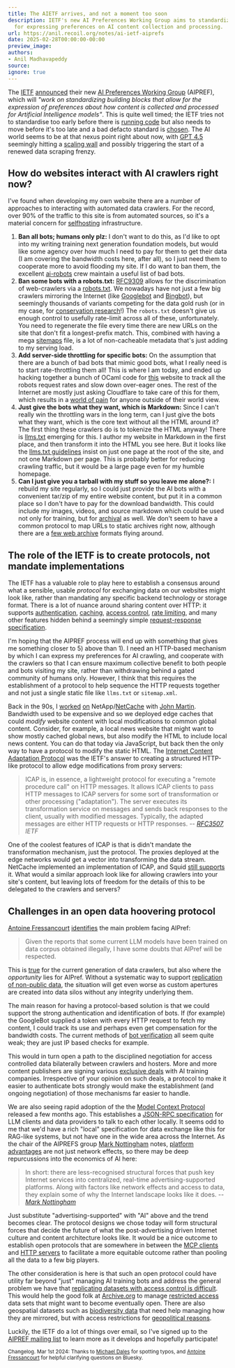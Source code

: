 ```yaml
---
title: The AIETF arrives, and not a moment too soon
description: IETF's new AI Preferences Working Group aims to standardize protocols
  for expressing preferences on AI content collection and processing.
url: https://anil.recoil.org/notes/ai-ietf-aiprefs
date: 2025-02-28T00:00:00-00:00
preview_image:
authors:
- Anil Madhavapeddy
source:
ignore: true
---
```


<p>The <a href="https://ietf.org">IETF</a> <a href="https://bsky.app/profile/ietf.org/post/3lj6w5fpjx22u">announced</a> their new <a href="https://www.ietf.org/blog/aipref-wg/">AI Preferences Working Group</a> (AIPREF), which will <em>"work on standardizing building blocks that allow for the expression of preferences about how content is collected and processed for Artificial Intelligence models"</em>. This is quite well timed; the IETF tries not to standardise too early before there is <a href="https://www.ietf.org/runningcode/">running code</a> but also needs to move before it's too late and a bad defacto standard is <a href="https://datatracker.ietf.org/doc/html/rfc7282">chosen</a>.  The AI world seems to be at that nexus point right about now, with <a href="https://openai.com/index/introducing-gpt-4-5/">GPT 4.5</a> seemingly hitting a <a href="https://www.newscientist.com/article/2470327-is-openai-hitting-a-wall-with-huge-and-expensive-gpt-4-5-model/">scaling wall</a> and possibly triggering the start of a renewed data scraping frenzy.</p>
<h2>How do websites interact with AI crawlers right now?</h2>
<p>I've found when developing my own website there are a number of approaches to interacting with automated data crawlers. For the record, over 90% of the traffic to this site is from automated sources, so it's a material concern for <a href="https://anil.recoil.org/news?t=selfhosting">selfhosting</a> infrastructure.</p>
<ol>
<li><strong>Ban all bots; humans only plz:</strong> I don't want to do this, as I'd like to opt into my writing training next generation foundation models, but would like some agency over how much I need to pay for them to get their data (I am covering the bandwidth costs here, after all), so I just need them to cooperate more to avoid flooding my site. If I do want to ban them, the excellent <a href="https://github.com/ai-robots-txt/ai.robots.txt/blob/main/table-of-bot-metrics.md">ai-robots</a> crew maintain a useful list of bad bots.</li>
<li><strong>Ban some bots with a robots.txt:</strong> <a href="https://www.rfc-editor.org/rfc/rfc9309.html">RFC9309</a> allows for the discrimination of web-crawlers via a <a href="https://anil.recoil.org/robots.txt">robots.txt</a>. We nowadays have not just a few big crawlers mirroring the Internet (like <a href="https://developers.google.com/search/docs/crawling-indexing/googlebot">Googlebot</a> and <a href="https://en.wikipedia.org/wiki/Bingbot">Bingbot</a>), but seemingly thousands of variants competing for the data gold rush (or in my case, for <a href="https://anil.recoil.org/projects/ce">conservation research</a>!)  The <code>robots.txt</code> doesn't give us enough control to usefully rate-limit across all of these, unfortunately. You need to regenerate the file every time there are new URLs on the site that don't fit a longest-prefix match. This, combined with having a mega <a href="https://sitemaps.org">sitemaps</a> file, is a lot of non-cacheable metadata that's just adding to my serving load.</li>
<li><strong>Add server-side throttling for specific bots:</strong> On the assumption that there are a bunch of bad bots that mimic good bots, what I really need is to start rate-throttling them all! This is where I am today, and ended up hacking together a bunch of OCaml code for <a href="https://anil.recoil.org/notes/bushel-lives">this</a> website to track all the robots request rates and slow down over-eager ones. The rest of the Internet are mostly just asking Cloudflare to take care of this for them, which results in a <a href="https://anil.recoil.org/notes/uk-national-data-lib">world of pain</a> for anyone outside of their world view.</li>
<li><strong>Just give the bots what they want, which is Markdown:</strong> Since I can't really win the throttling wars in the long term, can I just give the bots what they want, which is the core text without all the HTML around it? The first thing these crawlers do is to tokenize the HTML anyway! There is <a href="https://llmstxt.org/">llms.txt</a> emerging for this. I author my website in Markdown in the first place, and then transform it into the HTML you see here. But it looks like the <a href="https://llmstxt.org/domains.html">llms.txt guidelines</a> insist on just one page at the root of the site, and not one Markdown per page. This is probably better for reducing crawling traffic, but it would be a large page even for my humble homepage.</li>
<li><strong>Can I just give you a tarball with my stuff so you leave me alone?:</strong> I rebuild my site regularly, so I could just provide the AI bots with a convenient tar/zip of my entire website content, but put it in a common place so I don't have to pay for the download bandwidth. This could include my images, videos, and source markdown which could be used not only for training, but for <a href="https://archive.org/">archival</a> as well. We don't seem to have a common protocol to map URLs to static archives right now, although there are a <a href="https://en.wikipedia.org/wiki/Web_archive_file">few web archive</a> formats flying around.</li>
</ol>
<h2>The role of the IETF is to create protocols, not mandate implementations</h2>
<p>The IETF has a valuable role to play here to establish a consensus around what a sensible, usable <em>protocol</em> for exchanging data on our websites might look like, rather than mandating any specific backend technology or storage format.
There is a lot of nuance around sharing content over HTTP: it supports <a href="https://http.dev/authentication">authentication</a>, <a href="https://developer.mozilla.org/en-US/docs/Web/HTTP/Headers/Cache-Control">caching</a>, <a href="http://web.archive.org/web/20190904190534/https://www.dirv.me/blog/2011/07/18/understanding-403-forbidden/index.html">access control</a>, <a href="https://matt-jackson.com/seo-glossary/http-429/">rate limiting</a>, and many other features hidden behind a seemingly simple <a href="https://datatracker.ietf.org/doc/html/rfc2616">request-response specification</a>.</p>
<p>I'm hoping that the AIPREF process will end up with something that gives me something closer to 5) above than 1). I need an HTTP-based mechanism by which I can express my preferences for AI crawling, and cooperate with the crawlers so that I can ensure maximum collective benefit to both people and bots visiting my site, rather than withdrawing behind a gated community of humans only. However, I think that this requires the establishment of a protocol to help sequence the HTTP requests together and not just a single static file like <code>llms.txt</code> or <code>sitemap.xml</code>.</p>
<p>Back in the 90s, I <a href="https://anil.recoil.org/papers/netapp-tr-3071">worked</a> <a href="https://anil.recoil.org/papers/netapp-tr-3152">on</a> NetApp/<a href="https://en.wikipedia.org/wiki/NetCache">NetCache</a> with <a href="https://www.netskope.com/press-releases/netskope-john-martin-chief-product-officer">John Martin</a>. Bandwidth used to be expensive and so we deployed edge caches that could <em>modify</em> website content with local modifications to common global content. Consider, for example, a local news website that might want to show mostly cached global news, but also modify the HTML to include local news content. You can do that today via JavaScript, but back then the only way to have a protocol to modify the static HTML. The <a href="https://datatracker.ietf.org/doc/rfc3507/">Internet Content Adaptation Protocol</a> was the IETF's answer to creating a structured HTTP-like protocol to allow edge modifications from proxy servers:</p>
<blockquote>
<p>ICAP is, in essence, a lightweight protocol for executing a "remote procedure call" on HTTP messages.  It allows ICAP clients to pass HTTP messages to ICAP servers for some sort of transformation or other processing ("adaptation").  The server executes its transformation service on messages and sends back responses to the client, usually with modified messages.  Typically, the adapted messages are either HTTP requests or HTTP responses.
<cite>-- <a href="https://datatracker.ietf.org/doc/rfc3507/">RFC3507</a>, IETF</cite></p>
</blockquote>
<p>One of the coolest features of ICAP is that is didn't mandate the transformation mechanism, just the protocol. The proxies deployed at the edge networks would get a vector into transforming the data stream. NetCache implemented an implementation of ICAP, and Squid <a href="https://www.egirna.com/blog/news-2/configure-squid-v6-2-on-ubuntu-server-22-and-use-it-with-icap-18">still supports</a> it. What would a similar approach look like for allowing crawlers into your site's content, but leaving lots of freedom for the details of this to be delegated to the crawlers and servers?</p>
<h2>Challenges in an open data hoovering protocol</h2>
<p><a href="https://bsky.app/profile/aftnet.bsky.social">Antoine Fressancourt</a> <a href="https://bsky.app/profile/aftnet.bsky.social/post/3ljcw2uawe22c">identifies</a> the main problem facing AIPref:</p>
<blockquote>
<p>Given the reports that some current LLM models have been trained on data corpus obtained illegally, I have some doubts that AIPref will be respected.</p>
</blockquote>
<p>This is <a href="https://www.tomshardware.com/tech-industry/artificial-intelligence/meta-staff-torrented-nearly-82tb-of-pirated-books-for-ai-training-court-records-reveal-copyright-violations">true</a> for the current generation of data crawlers, but also where the <em>opportunity</em> lies for AIPref. Without a systematic way to support <a href="https://anil.recoil.org/notes/uk-national-data-lib">replication of non-public data</a>, the situation will get even worse as custom apertures are created into data silos without any integrity underlying them.</p>
<p>The main reason for having a protocol-based solution is that we could support the strong authentication and identification of bots. If (for example) the GoogleBot supplied a token with every HTTP request to fetch my content, I could track its use and perhaps even get compensation for the bandwidth costs. The current methods of <a href="https://developers.google.com/search/docs/crawling-indexing/verifying-googlebot">bot verification</a> all seem quite weak; they are just IP based checks for example.</p>
<p>This would in turn open a path to the disciplined negotiation for access controlled data bilaterally between crawlers and hosters. More and more content publishers are signing various <a href="https://www.monda.ai/blog/ultimate-list-of-data-licensing-deals-for-ai">exclusive deals</a> with AI training companies. Irrespective of your opinion on such deals, a protocol to make it easier to authenticate bots strongly would make the establishment (and ongoing negotiation) of those mechanisms far easier to handle.</p>
<p>We are also seeing rapid adoption of the the <a href="https://github.com/modelcontextprotocol">Model Context Protocol</a> released a few months ago. This establishes a <a href="https://github.com/modelcontextprotocol/specification">JSON-RPC specification</a> for LLM clients and data providers to talk to each other locally. It seems odd to me that we'd have a rich "local" specification for data exchange like this for RAG-like systems, but not have one in the wide area across the Internet.  As the chair of the AIPREFS group <a href="https://mnot.net" class="contact">Mark Nottingham</a> notes, <a href="https://www.mnot.net/blog/2024/11/29/platforms">platform advantages</a> are not just network effects, so there may be deep repurcussions into the economics of AI here:</p>
<blockquote>
<p>In short: there are less-recognised structural forces that push key Internet services into centralized, real-time advertising-supported platforms. Along with factors like network effects and access to data, they explain some of why the Internet landscape looks like it does.
<cite>-- <a href="https://www.mnot.net/blog/2024/11/29/platforms">Mark Nottingham</a></cite></p>
</blockquote>
<p>Just substitute "advertising-supported" with "AI" above and the trend becomes clear. The protocol designs we chose today will form structural forces that decide the future of what the post-advertising driven Internet culture and content architecture looks like. It would be a nice outcome to establish open protocols that are somewhere in between the <a href="https://github.com/punkpeye/awesome-mcp-clients">MCP clients</a> and <a href="https://en.wikipedia.org/wiki/Web_server">HTTP servers</a> to facilitate a more equitable outcome rather than pooling all the data to a few big players.</p>
<p>The other consideration is here is that such an open protocol could have utility far beyond "just" managing AI training bots and address the general problem we have that <a href="https://anil.recoil.org/notes/uk-national-data-lib">replicating datasets with access control is difficult</a>. This would help the good folk at <a href="https://archive.org/">Archive.org</a> to manage <a href="https://help.archive.org/help/how-to-download-files/">restricted access</a> data sets that might want to become eventually open. There are also geospatial datasets such as <a href="https://www.gbif.org/">biodiversity data</a> that need help managing how they are mirrored, but with access restrictions for <a href="https://india.mongabay.com/2025/02/commentary-how-data-deficiency-is-hindering-hydro-diplomacy-between-china-and-india/">geopolitical reasons</a>.</p>
<p>Luckily, the IETF do a lot of things over email, so I've signed up to the <a href="https://mailman3.ietf.org/mailman3/lists/ai-control.ietf.org/">AIPREF mailing list</a> to learn more as it develops and hopefully participate!</p>
<small class="credits">
<p>Changelog. Mar 1st 2024: Thanks to <a href="https://mynameismwd.org" class="contact">Michael Dales</a> for spotting typos, and <a href="https://bsky.app/profile/aftnet.bsky.social">Antoine Fressancourt</a> for helpful clarifying questions on Bluesky.</p>
</small>

